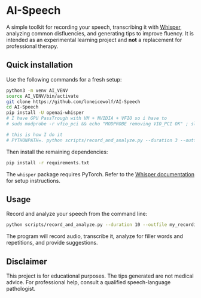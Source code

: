 # AI-Speech
A simple toolkit for recording your speech, transcribing it with [Whisper](https://github.com/openai/whisper), analyzing common disfluencies, and generating tips to improve fluency. It is intended as an experimental learning project and **not** a replacement for professional therapy.

## Quick installation

Use the following commands for a fresh setup:

```bash
python3 -m venv AI_VENV
source AI_VENV/bin/activate
git clone https://github.com/loneicewolf/AI-Speech
cd AI-Speech
pip install -U openai-whisper
# I have GPU PassTrough with VM + NVIDIA + VFIO so i have to
# sudo modprobe -r vfio_pci && echo "MODPROBE removing VIO_PCI OK" ; sleep 2; sudo modprobe nvidia

# this is how I do it
# PYTHONPATH=. python scripts/record_and_analyze.py --duration 3 --outfile my_recording.wav
```

Then install the remaining dependencies:

```bash
pip install -r requirements.txt
```

The `whisper` package requires PyTorch. Refer to the [Whisper documentation](https://github.com/openai/whisper) for setup instructions.

## Usage

Record and analyze your speech from the command line:

```bash
python scripts/record_and_analyze.py --duration 10 --outfile my_recording.wav
```

The program will record audio, transcribe it, analyze for filler words and repetitions, and provide suggestions.

## Disclaimer

This project is for educational purposes. The tips generated are not medical advice. For professional help, consult a qualified speech-language pathologist.

